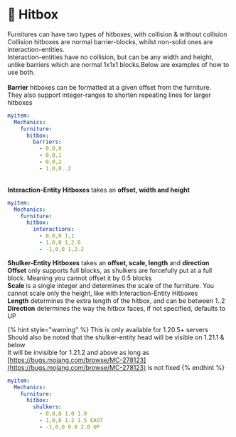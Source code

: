 # 🎯 Hitbox

Furnitures can have two types of hitboxes, with collision & without collision\
Collision hitboxes are normal barrier-blocks, whilst non-solid ones are interaction-entities.\
Interaction-entities have no collision, but can be any width and height, unlike barriers which are normal 1x1x1 blocks.Below are examples of how to use both.\
\
**Barrier** hitboxes can be formatted at a given offset from the furniture.\
They also support integer-ranges to shorten repeating lines for larger hitboxes

```yaml
myitem:
  Mechanics:
    furniture:
      hitbox:
        barriers:
          - 0,0,0
          - 0,0,1
          - 0,0,2
          - 1,0,0..2
```

\
**Interaction-Entity Hitboxes** takes an **offset, width and height**

```yaml
myitem:
  Mechanics:
    furniture:
      hitbox:
        interactions:
          - 0,0,0 1,1
          - 1,0,0 1,2.0
          - -1,0,0 1,2.2
```

**Shulker-Entity Hitboxes** takes an **offset, scale, length** and **direction**\
**Offset** only supports full blocks, as shulkers are forcefully put at a full block. Meaning you cannot offset it by 0.5 blocks\
**Scale** is a single integer and determines the scale of the furniture. You cannot scale only the height, like with Interaction-Entity Hitboxes\
**Length** determines the extra length of the hitbox, and can be between 1..2\
**Direction** determines the way the hitbox faces, if not specified, defaults to UP

{% hint style="warning" %}
This is only available for 1.20.5+ servers\
Should also be noted that the shulker-entity head will be visible on 1.21.1 & below\
It will be invisible for 1.21.2 and above as long as [https://bugs.mojang.com/browse/MC-278123](https://bugs.mojang.com/browse/MC-278123) is not fixed
{% endhint %}

```yaml
myitem:
  Mechanics:
    furniture:
      hitbox:
        shulkers:
          - 0,0,0 1.0 1.0
          - 1,0,0 1.2 1.5 EAST
          - -1,0,0 0.8 2.0 UP
```
